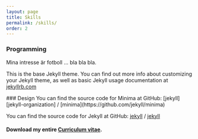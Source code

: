 ```yaml
---
layout: page
title: Skills
permalink: /skills/
order: 2
---
```



<div class="skills-section">

<div markdown="1">

### Programming
Mina intresse är fotboll ... bla bla bla.

This is the base Jekyll theme. You can find out more info about customizing your Jekyll theme, as well as basic Jekyll usage documentation at [jekyllrb.com](https://jekyllrb.com/)

</div>

<div markdown="1">
### Design
You can find the source code for Minima at GitHub:
[jekyll][jekyll-organization] /
[minima](https://github.com/jekyll/minima)

You can find the source code for Jekyll at GitHub:
[jekyll][jekyll-organization] /
[jekyll](https://github.com/jekyll/jekyll)
</div>
</div>



[jekyll-organization]: https://github.com/jekyll


#### Download my entire [Curriculum vitae](../assets/docs/Exempel.pdf).
